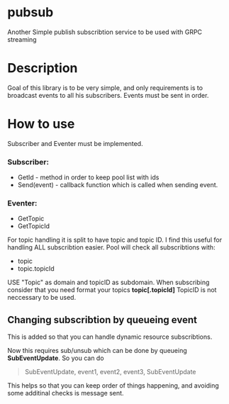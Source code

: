 # pubsub
Another Simple publish subscribtion service to be used with GRPC streaming
# Description
Goal of this library is to be very simple, and only requirements is to broadcast events to all his subscribers.
Events must be sent in order.

# How to use
Subscriber and Eventer must be implemented.

### Subscriber:
- GetId - method in order to keep pool list with ids
- Send(event) - callback function which is called when sending event.

### Eventer:
- GetTopic
- GetTopicId

For topic handling it is split to have topic and topic ID. I find this useful for handling ALL subscribtion easier.
Pool will check all subscribtions with:
- topic
- topic.topicId
    
USE "Topic" as domain and topicID as subdomain. 
When subscribing consider that you need format your topics **topic[.topicId]**
TopicID is not neccessary to be used.

## Changing subscribtion by queueing event
This is added so that you can handle dynamic resource subscribtions. 

Now this requires sub/unsub which can be done by queueing **SubEventUpdate**.
So you can do 
> SubEventUpdate, event1, event2, event3, SubEventUpdate

This helps so that you can keep order of things happening, and avoiding some additinal
checks is message sent.



